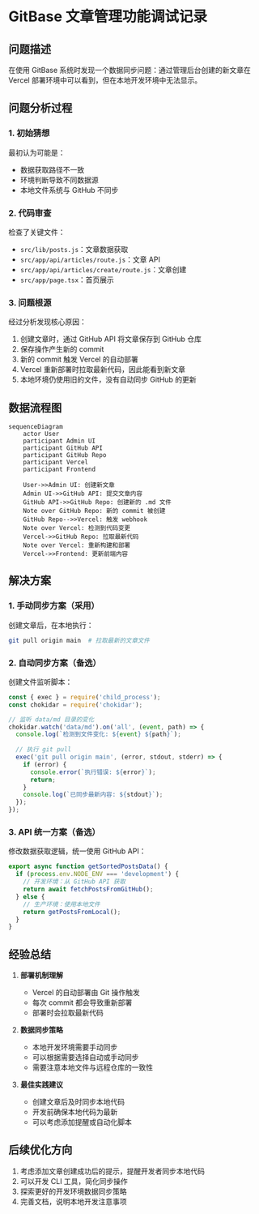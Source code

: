 # GitBase 文章管理功能调试记录

## 问题描述
在使用 GitBase 系统时发现一个数据同步问题：通过管理后台创建的新文章在 Vercel 部署环境中可以看到，但在本地开发环境中无法显示。

## 问题分析过程

### 1. 初始猜想
最初认为可能是：
- 数据获取路径不一致
- 环境判断导致不同数据源
- 本地文件系统与 GitHub 不同步

### 2. 代码审查
检查了关键文件：
- `src/lib/posts.js`：文章数据获取
- `src/app/api/articles/route.js`：文章 API
- `src/app/api/articles/create/route.js`：文章创建
- `src/app/page.tsx`：首页展示

### 3. 问题根源
经过分析发现核心原因：
1. 创建文章时，通过 GitHub API 将文章保存到 GitHub 仓库
2. 保存操作产生新的 commit
3. 新的 commit 触发 Vercel 的自动部署
4. Vercel 重新部署时拉取最新代码，因此能看到新文章
5. 本地环境仍使用旧的文件，没有自动同步 GitHub 的更新

## 数据流程图
```mermaid
sequenceDiagram
    actor User
    participant Admin UI
    participant GitHub API
    participant GitHub Repo
    participant Vercel
    participant Frontend

    User->>Admin UI: 创建新文章
    Admin UI->>GitHub API: 提交文章内容
    GitHub API->>GitHub Repo: 创建新的 .md 文件
    Note over GitHub Repo: 新的 commit 被创建
    GitHub Repo-->>Vercel: 触发 webhook
    Note over Vercel: 检测到代码变更
    Vercel->>GitHub Repo: 拉取最新代码
    Note over Vercel: 重新构建和部署
    Vercel->>Frontend: 更新前端内容
```

## 解决方案

### 1. 手动同步方案（采用）
创建文章后，在本地执行：
```bash
git pull origin main  # 拉取最新的文章文件
```

### 2. 自动同步方案（备选）
创建文件监听脚本：
```javascript
const { exec } = require('child_process');
const chokidar = require('chokidar');

// 监听 data/md 目录的变化
chokidar.watch('data/md').on('all', (event, path) => {
  console.log(`检测到文件变化: ${event} ${path}`);
  
  // 执行 git pull
  exec('git pull origin main', (error, stdout, stderr) => {
    if (error) {
      console.error(`执行错误: ${error}`);
      return;
    }
    console.log(`已同步最新内容: ${stdout}`);
  });
});
```

### 3. API 统一方案（备选）
修改数据获取逻辑，统一使用 GitHub API：
```typescript
export async function getSortedPostsData() {
  if (process.env.NODE_ENV === 'development') {
    // 开发环境：从 GitHub API 获取
    return await fetchPostsFromGitHub();
  } else {
    // 生产环境：使用本地文件
    return getPostsFromLocal();
  }
}
```

## 经验总结

1. **部署机制理解**
   - Vercel 的自动部署由 Git 操作触发
   - 每次 commit 都会导致重新部署
   - 部署时会拉取最新代码

2. **数据同步策略**
   - 本地开发环境需要手动同步
   - 可以根据需要选择自动或手动同步
   - 需要注意本地文件与远程仓库的一致性

3. **最佳实践建议**
   - 创建文章后及时同步本地代码
   - 开发前确保本地代码为最新
   - 可以考虑添加提醒或自动化脚本

## 后续优化方向

1. 考虑添加文章创建成功后的提示，提醒开发者同步本地代码
2. 可以开发 CLI 工具，简化同步操作
3. 探索更好的开发环境数据同步策略
4. 完善文档，说明本地开发注意事项

